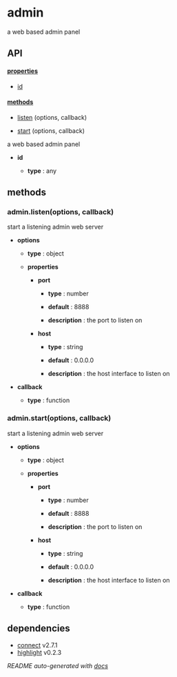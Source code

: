 # admin

a web based admin panel

## API

#### [properties](#admin-properties)

  - [id](#admin-properties-id)


#### [methods](#admin-methods)

  - [listen](#admin-methods-listen) (options, callback)

  - [start](#admin-methods-start) (options, callback)


a web based admin panel

- **id** 

  - **type** : any


<a name="admin-methods"></a> 

## methods 

<a name="admin-methods-listen"></a> 

### admin.listen(options, callback)

start a listening admin web server

- **options** 

  - **type** : object

  - **properties**

    - **port** 

      - **type** : number

      - **default** : 8888

      - **description** : the port to listen on 

    - **host** 

      - **type** : string

      - **default** : 0.0.0.0

      - **description** : the host interface to listen on

- **callback** 

  - **type** : function

<a name="admin-methods-start"></a> 

### admin.start(options, callback)

start a listening admin web server

- **options** 

  - **type** : object

  - **properties**

    - **port** 

      - **type** : number

      - **default** : 8888

      - **description** : the port to listen on 

    - **host** 

      - **type** : string

      - **default** : 0.0.0.0

      - **description** : the host interface to listen on

- **callback** 

  - **type** : function


## dependencies 
- [connect](http://npmjs.org/package/connect) v2.7.1
- [highlight](http://npmjs.org/package/highlight) v0.2.3

*README auto-generated with [docs](https://github.com/bigcompany/resources/tree/master/docs)*